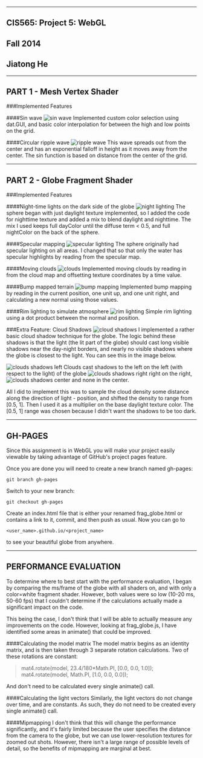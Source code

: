 -------------------------------------------------------------------------------
CIS565: Project 5: WebGL
-------------------------------------------------------------------------------
Fall 2014
-------------------------------------------------------------------------------
Jiatong He
-------------------------------------------------------------------------------

-------------------------------------------------------------------------------
PART 1 - Mesh Vertex Shader
-------------------------------------------------------------------------------
###Implemented Features

####Sin wave
![sin wave]()
Implemented custom color selection using dat.GUI, and basic color interpolation for between the high and low points on the grid.

####Circular ripple wave
![ripple wave]()
This wave spreads out from the center and has an exponential falloff in height as it moves away from the center.
The sin function is based on distance from the center of the grid.

-------------------------------------------------------------------------------
PART 2 - Globe Fragment Shader
-------------------------------------------------------------------------------
###Implemented Features

####Night-time lights on the dark side of the globe
![night lighting]()
The sphere began with just daylight texture implemented, so I added the code for nighttime texture and added a mix to blend daylight and nighttime.  The mix I used keeps full dayColor until the diffuse term < 0.5, and full nightColor on the back of the sphere.

####Specular mapping
![specular lighting]()
The sphere originally had specular lighting on all areas.  I changed that so that only the water has specular highlights by reading from the specular map.

####Moving clouds
![clouds]()
Implemented moving clouds by reading in from the cloud map and offsetting texture coordinates by a time value.

####Bump mapped terrain
![bump mapping]()
Implemented bump mapping by reading in the current position, one unit up, and one unit right, and calculating a new normal using those values.

####Rim lighting to simulate atmosphere
![rim lighting]()
Simple rim lighting using a dot product between the normal and position.

###Extra Feature: Cloud Shadows
![cloud shadows]()
I implemented a rather basic cloud shadow technique for the globe.  The logic behind these shadows is that the light (the lit part of the globe) should cast long visible shadows near the day-night borders, and nearly no visible shadows where the globe is closest to the light.  You can see this in the image below.

![clouds shadows left]()
Clouds cast shadows to the left on the left (with respect to the light) of the globe
![clouds shadows right]()
right on the right,
![clouds shadows center]()
and none in the center.

All I did to implement this was to sample the cloud density some distance along the direction of light - position, and shifted the density to range from [0.5, 1].  Then I used it as a multiplier on the base daylight texture color.  The [0.5, 1] range was chosen because I didn't want the shadows to be too dark.

-------------------------------------------------------------------------------
GH-PAGES
-------------------------------------------------------------------------------
Since this assignment is in WebGL you will make your project easily viewable by 
taking advantage of GitHub's project pages feature.

Once you are done you will need to create a new branch named gh-pages:

`git branch gh-pages`

Switch to your new branch:

`git checkout gh-pages`

Create an index.html file that is either your renamed frag_globe.html or 
contains a link to it, commit, and then push as usual. Now you can go to 

`<user_name>.github.io/<project_name>` 

to see your beautiful globe from anywhere.

-------------------------------------------------------------------------------
PERFORMANCE EVALUATION
-------------------------------------------------------------------------------
To determine where to best start with the performance evaluation, I began by comparing the ms/frame of the globe with all shaders on, and with only a color=white fragment shader.  However, both values were so low (10-20 ms, 50-60 fps) that I couldn't determine if the calculations actually made a significant impact on the code.

This being the case, I don't think that I will be able to actually measure any improvements on the code.  However, looking at frag_globe.js, I have identified some areas in animate() that could be improved.

####Calculating the model matrix
The model matrix begins as an identity matrix, and is then taken through 3 separate rotation calculations.  Two of these rotations are constant:

>mat4.rotate(model, 23.4/180*Math.PI, [0.0, 0.0, 1.0]);
>mat4.rotate(model, Math.PI, [1.0, 0.0, 0.0]);

And don't need to be calculated every single animate() call.

####Calculating the light vectors
Similarly, the light vectors do not change over time, and are constants.  As such, they do not need to be created every single animate() call.

####Mipmapping
I don't think that this will change the performance significantly, and it's fairly limited because the user specifies the distance from the camera to the globe, but we can use lower-resolution textures for zoomed out shots.  However, there isn't a large range of possible levels of detail, so the benefits of mipmapping are marginal at best.
